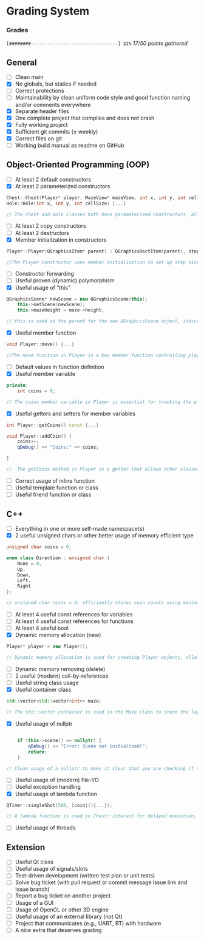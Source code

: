 # Grading System

### Grades
`[########--------------------------------] 32%`
_17/50 points gathered_



## General
- [ ] Clean main
- [x] No globals, but statics if needed
- [ ] Correct protections
- [ ] Maintainability by clean uniform code style and good function naming and/or comments everywhere
- [x] Separate header files
- [x] One complete project that compiles and does not crash
- [x] Fully working project
- [x] Sufficient git commits (± weekly)
- [x] Correct files on git
- [ ] Working build manual as readme on GitHub

## Object-Oriented Programming (OOP)
- [ ] At least 2 default constructors
- [x] At least 2 parameterized constructors
```cpp
Chest::Chest(Player* player, MazeView* mazeView, int x, int y, int cellSize) {...}
Hole::Hole(int x, int y, int cellSize) {...}

// The Chest and Hole classes both have parameterized constructors, allowing for the initialization of their properties based on provided arguments.
```
- [ ] At least 2 copy constructors
- [ ] At least 2 destructors
- [x] Member initialization in constructors
```cpp
Player::Player(QGraphicsItem* parent) : QGraphicsRectItem(parent), stepSize(3), playerSize(20, 20) {...}

//The Player constructor uses member initialization to set up step size, player size, and key event handling, ensuring efficient object initialization.
```
- [ ] Constructor forwarding
- [ ] Useful proven (dynamic) polymorphism
- [x] Useful usage of "this"
``` cpp
QGraphicsScene* newScene = new QGraphicsScene(this);
    this->setScene(newScene);
    this->mazeHeight = maze->height;

// this is used as the parent for the new QGraphicsScene object, indicating ownership and ensuring proper object lifetime management. 
```
- [x] Useful member function
```cpp
void Player::move() {...}

//The move function in Player is a key member function controlling player movement based on key presses.
```
- [ ] Default values in function definition
- [x] Useful member variable
```cpp
private:
    int coins = 0;

// The coins member variable in Player is essential for tracking the player's coin collection throughout the game. 
```
- [x] Useful getters and setters for member variables
```cpp
int Player::getCoins() const {...}

void Player::addCoin() {
    coins++;
    qDebug() << "Coins:" << coins;

}

//  The getCoins method in Player is a getter that allows other classes to safely access the player's coin count.
```
- [ ] Correct usage of inline function
- [ ] Useful template function or class
- [ ] Useful friend function or class

## C++
- [ ] Everything in one or more self-made namespace(s)
- [x] 2 useful unsigned chars or other better usage of memory efficient type
``` cpp
unsigned char coins = 0;

enum class Direction : unsigned char {
    None = 0,
    Up,
    Down,
    Left,
    Right
};

// unsigned char coins = 0; efficiently stores coin counts using minimal memory, while the enum class Direction : unsigned char efficiently represents player directions with just one byte, optimizing memory usage.

```
- [ ] At least 4 useful const references for variables
- [ ] At least 4 useful const references for functions
- [ ] At least 4 useful bool
- [x] Dynamic memory allocation (new)
``` cpp
Player* player = new Player();

// Dynamic memory allocation is used for creating Player objects, allowing for flexible memory management and the creation of objects whose lifetime extends beyond the scope in which they are created.
```
- [ ] Dynamic memory removing (delete)
- [ ] 2 useful (modern) call-by-references
- [ ] Useful string class usage
- [x] Useful container class
``` cpp
std::vector<std::vector<int>> maze;

// The std::vector container is used in the Maze class to store the layout of the maze, showcasing effective use of dynamic arrays for flexible and efficient data storage.
```
- [x] Useful usage of nullptr
``` cpp

    if (this->scene() == nullptr) {
        qDebug() << "Error: Scene not initialized!";
        return;
    }

// Clean usage of a nullptr to make it clear that you are checking if the scene is set or not
```
- [ ] Useful usage of (modern) file-I/O
- [ ] Useful exception handling
- [x] Useful usage of lambda function
``` cpp
QTimer::singleShot(500, [coin](){...});

// A lambda function is used in Chest::interact for delayed execution, demonstrating an effective use of inline, anonymous function objects for concise and localized functionality.
```
- [ ] Useful usage of threads

## Extension
- [ ] Useful Qt class
- [ ] Useful usage of signals/slots
- [ ] Test-driven development (written test plan or unit tests)
- [ ] Solve bug ticket (with pull request or commit message issue link and issue branch)
- [ ] Report a bug ticket on another project
- [ ] Usage of a GUI
- [ ] Usage of OpenGL or other 3D engine
- [ ] Useful usage of an external library (not Qt)
- [ ] Project that communicates (e.g., UART, BT) with hardware
- [ ] A nice extra that deserves grading
